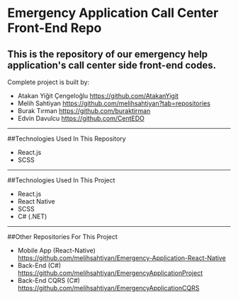 # Emergency Application Call Center Front-End Repo
This is the repository of our emergency help application's call center side front-end codes.  
---
Complete project is built by:
- Atakan Yiğit Çengeloğlu   https://github.com/AtakanYigit
- Melih Sahtiyan            https://github.com/melihsahtiyan?tab=repositories
- Burak Tırman              https://github.com/buraktirman
- Edvin Davulcu             https://github.com/CentEDO
---
##Technologies Used In This Repository
- React.js
- SCSS
---
##Technologies Used In This Project
- React.js
- React Native
- SCSS
- C# (.NET)
---
##Other Repositories For This Project
- Mobile App (React-Native) https://github.com/melihsahtiyan/Emergency-Application-React-Native
- Back-End (C#)             https://github.com/melihsahtiyan/EmergencyApplicationProject
- Back-End CQRS (C#)        https://github.com/melihsahtiyan/EmergencyApplicationCQRS
